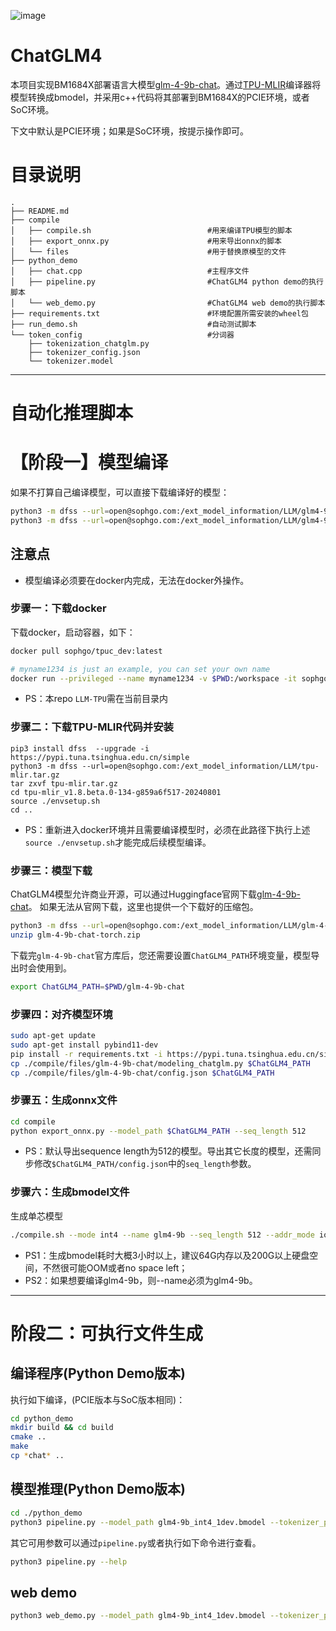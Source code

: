 ![image](./assets/sophgo_chip.png)

# ChatGLM4

本项目实现BM1684X部署语言大模型[glm-4-9b-chat](https://huggingface.co/THUDM/glm-4-9b-chat)。通过[TPU-MLIR](https://github.com/sophgo/tpu-mlir)编译器将模型转换成bmodel，并采用c++代码将其部署到BM1684X的PCIE环境，或者SoC环境。

下文中默认是PCIE环境；如果是SoC环境，按提示操作即可。

# 目录说明
```
.
├── README.md
├── compile
│   ├── compile.sh                          #用来编译TPU模型的脚本
│   ├── export_onnx.py                      #用来导出onnx的脚本
│   └── files                               #用于替换原模型的文件
├── python_demo
│   ├── chat.cpp                            #主程序文件
│   ├── pipeline.py                         #ChatGLM4 python demo的执行脚本
│   └── web_demo.py                         #ChatGLM4 web demo的执行脚本
├── requirements.txt                        #环境配置所需安装的wheel包
├── run_demo.sh                             #自动测试脚本
└── token_config                            #分词器
    ├── tokenization_chatglm.py
    ├── tokenizer_config.json
    └── tokenizer.model
```
----------------------------

#  自动化推理脚本



# 【阶段一】模型编译

如果不打算自己编译模型，可以直接下载编译好的模型：
```bash
python3 -m dfss --url=open@sophgo.com:/ext_model_information/LLM/glm4-9b_int4_1dev.bmodel
python3 -m dfss --url=open@sophgo.com:/ext_model_information/LLM/glm4-9b_int8_1dev.bmodel
```
## 注意点
* 模型编译必须要在docker内完成，无法在docker外操作。

### 步骤一：下载docker

下载docker，启动容器，如下：

```bash
docker pull sophgo/tpuc_dev:latest

# myname1234 is just an example, you can set your own name
docker run --privileged --name myname1234 -v $PWD:/workspace -it sophgo/tpuc_dev:latest
```
* PS：本repo `LLM-TPU`需在当前目录内

### 步骤二：下载TPU-MLIR代码并安装

``` shell
pip3 install dfss  --upgrade -i https://pypi.tuna.tsinghua.edu.cn/simple
python3 -m dfss --url=open@sophgo.com:/ext_model_information/LLM/tpu-mlir.tar.gz
tar zxvf tpu-mlir.tar.gz
cd tpu-mlir_v1.8.beta.0-134-g859a6f517-20240801
source ./envsetup.sh
cd ..
```
* PS：重新进入docker环境并且需要编译模型时，必须在此路径下执行上述`source ./envsetup.sh`才能完成后续模型编译。

### 步骤三：模型下载
ChatGLM4模型允许商业开源，可以通过Huggingface官网下载[glm-4-9b-chat](https://huggingface.co/THUDM/glm-4-9b-chat)。
如果无法从官网下载，这里也提供一个下载好的压缩包。
```bash
python3 -m dfss --url=open@sophgo.com:/ext_model_information/LLM/glm-4-9b-chat-torch.zip
unzip glm-4-9b-chat-torch.zip
```

下载完`glm-4-9b-chat`官方库后，您还需要设置`ChatGLM4_PATH`环境变量，模型导出时会使用到。
```bash
export ChatGLM4_PATH=$PWD/glm-4-9b-chat
```

### 步骤四：对齐模型环境

```bash
sudo apt-get update
sudo apt-get install pybind11-dev
pip install -r requirements.txt -i https://pypi.tuna.tsinghua.edu.cn/simple
cp ./compile/files/glm-4-9b-chat/modeling_chatglm.py $ChatGLM4_PATH
cp ./compile/files/glm-4-9b-chat/config.json $ChatGLM4_PATH
```

### 步骤五：生成onnx文件

```bash
cd compile
python export_onnx.py --model_path $ChatGLM4_PATH --seq_length 512
```
* PS：默认导出sequence length为512的模型。导出其它长度的模型，还需同步修改`$ChatGLM4_PATH/config.json`中的`seq_length`参数。

### 步骤六：生成bmodel文件

生成单芯模型

```bash
./compile.sh --mode int4 --name glm4-9b --seq_length 512 --addr_mode io_alone # same as int8
```

<!-- 生成双芯模型

```bash
./compile.sh --mode int4 --num_device 2 --name glm4-9b --seq_length 512 # same as int8
``` -->

* PS1：生成bmodel耗时大概3小时以上，建议64G内存以及200G以上硬盘空间，不然很可能OOM或者no space left；
* PS2：如果想要编译glm4-9b，则--name必须为glm4-9b。
<!-- * PS3：目前给定的lib_pcie和lib_soc部分仅包含单芯的动态库，多芯部分会在后续更新。 -->

----------------------------

# 阶段二：可执行文件生成

## 编译程序(Python Demo版本)
执行如下编译，(PCIE版本与SoC版本相同)：

```bash
cd python_demo
mkdir build && cd build
cmake ..
make
cp *chat* ..
```

## 模型推理(Python Demo版本)
```bash
cd ./python_demo
python3 pipeline.py --model_path glm4-9b_int4_1dev.bmodel --tokenizer_path ../token_config --devid your_devid
```
其它可用参数可以通过`pipeline.py`或者执行如下命令进行查看。
```bash
python3 pipeline.py --help
```

## web demo
```bash
python3 web_demo.py --model_path glm4-9b_int4_1dev.bmodel --tokenizer_path ../token_config --devid 0
```

